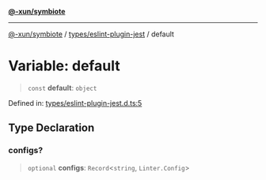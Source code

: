 [**@-xun/symbiote**](../../../README.md)

***

[@-xun/symbiote](../../../README.md) / [types/eslint-plugin-jest](../README.md) / default

# Variable: default

> `const` **default**: `object`

Defined in: [types/eslint-plugin-jest.d.ts:5](https://github.com/Xunnamius/symbiote/blob/79d395cced979d17188580f3f3b776aa6e57df18/types/eslint-plugin-jest.d.ts#L5)

## Type Declaration

### configs?

> `optional` **configs**: `Record`\<`string`, `Linter.Config`\>
